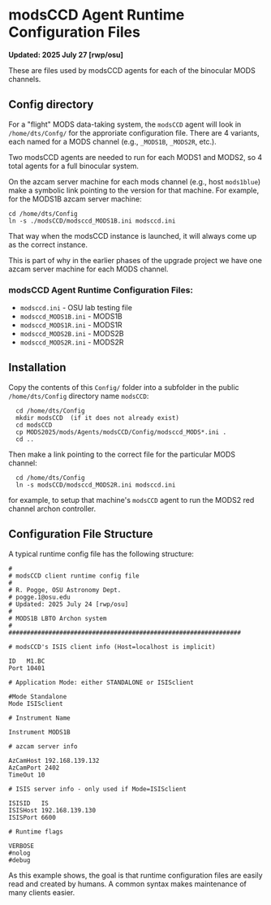 # modsCCD Agent Runtime Configuration Files

**Updated: 2025 July 27 [rwp/osu]**

These are files used by modsCCD agents for each of the binocular MODS channels.

## Config directory

For a "flight" MODS data-taking system, the `modsCCD` agent will look in `/home/dts/Confg/` for the approriate
configuration file.  There are 4 variants, each named for a MODS channel (e.g., `_MODS1B`, `_MODS2R`, etc.).

Two modsCCD agents are needed to run for each MODS1 and MODS2, so 4 total agents for a full binocular system.

On the azcam server machine for each mods channel (e.g., host `mods1blue`) make a symbolic link pointing to
the version for that machine.  For example, for the MODS1B azcam server machine:
```shell
cd /home/dts/Config
ln -s ./modsCCD/modsccd_MODS1B.ini modsccd.ini
```
That way when the modsCCD instance is launched, it will always come up as the correct instance.

This is part of why in the earlier phases of the upgrade project we have one azcam server
machine for each MODS channel.

### modsCCD Agent Runtime Configuration Files:

 * `modsccd.ini` - OSU lab testing file
 * `modsccd_MODS1B.ini` - MODS1B
 * `modsccd_MODS1R.ini` - MODS1R
 * `modsccd_MODS2B.ini` - MODS2B
 * `modsccd_MODS2R.ini` - MODS2R

## Installation

Copy the contents of this `Config/` folder into a subfolder in the public `/home/dts/Config` directory
name `modsCCD`:
```shell
  cd /home/dts/Config
  mkdir modsCCD  (if it does not already exist)
  cd modsCCD
  cp MODS2025/mods/Agents/modsCCD/Config/modsccd_MODS*.ini .
  cd ..
```
Then make a link pointing to the correct file for the particular MODS channel:
```
  cd /home/dts/Config
  ln -s modsCCD/modsccd_MODS2R.ini modsccd.ini
```
for example, to setup that machine's `modsCCD` agent to run the MODS2 red channel archon controller.

  
## Configuration File Structure
A typical runtime config file has the following structure:
```
#
# modsCCD client runtime config file
#
# R. Pogge, OSU Astronomy Dept.
# pogge.1@osu.edu
# Updated: 2025 July 24 [rwp/osu]
#
# MODS1B LBTO Archon system
#
################################################################

# modsCCD's ISIS client info (Host=localhost is implicit)

ID   M1.BC
Port 10401

# Application Mode: either STANDALONE or ISISclient

#Mode Standalone
Mode ISISclient

# Instrument Name

Instrument MODS1B

# azcam server info

AzCamHost 192.168.139.132
AzCamPort 2402
TimeOut 10
   
# ISIS server info - only used if Mode=ISISclient

ISISID   IS
ISISHost 192.168.139.130
ISISPort 6600

# Runtime flags 

VERBOSE
#nolog
#debug
```
As this example shows, the goal is that runtime configuration files
are easily read and created by humans.  A common syntax makes
maintenance of many clients easier.

